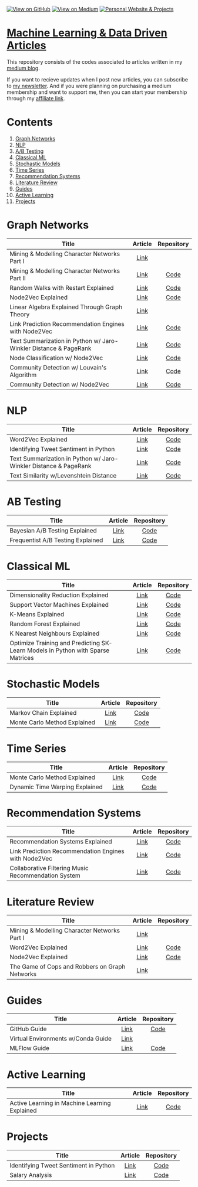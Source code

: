 [![View on GitHub](https://img.shields.io/badge/GitHub-View_on_GitHub-blue?logo=GitHub)](https://github.com/vatsal220)  [![View on Medium](https://img.shields.io/badge/Medium-View%20on%20Medium-red?logo=medium)](https://vatsal12-p.medium.com/) [![Personal Website & Projects](https://img.shields.io/badge/Personal%20Website%20&%20Projects-green?logo=wordpress)](https://vatsalp.com/) 

# [Machine Learning & Data Driven Articles](https://github.com/vatsal220/medium_articles)
This repository consists of the codes associated to articles written in my [medium blog](https://medium.com/@vatsal12-p).  

If you want to recieve updates when I post new articles, you can subscribe to [my newsletter](https://vatsal12-p.medium.com/subscribe). And if you were planning on purchasing a medium membership and want to support me, then you can start your membership through my [affiliate link](https://vatsal12-p.medium.com/membership).  

# Contents
1. [Graph Networks](#graph-networks)
2. [NLP](#nlp)
3. [A/B Testing](#ab-testing)
4. [Classical ML](#classical-ml)
5. [Stochastic Models](#stochastic-models)
6. [Time Series](#time-series)
7. [Recommendation Systems](#recommendation-systems)
8. [Literature Review](#literature-review)
9. [Guides](#guides)
10. [Active Learning](#active-learning)
11. [Projects](#projects)

# Graph Networks
| Title         | Article          | Repository  |
| ------------- |:-------------:   |      :-----:|
|Mining & Modelling Character Networks Part I | [Link](https://towardsdatascience.com/mining-modelling-character-networks-part-i-e37e4878c467) |
|Mining & Modelling Character Networks Part II | [Link](https://vatsal12-p.medium.com/mining-modelling-character-networks-part-ii-a3d77de89638) | [Code](https://github.com/vatsal220/medium_articles/tree/main/character_networks) |
|Random Walks with Restart Explained | [Link](https://towardsdatascience.com/random-walks-with-restart-explained-77c3fe216bca) | [Code](https://github.com/vatsal220/medium_articles/tree/main/rwr) |  
|Node2Vec Explained | [Link](https://towardsdatascience.com/node2vec-explained-db86a319e9ab) | [Code](https://github.com/vatsal220/medium_articles/blob/main/n2v/n2v.ipynb) |  
|Linear Algebra Explained Through Graph Theory | [Link](https://towardsdatascience.com/linear-algebra-explained-through-graph-theory-1c79711e9a20) |  |
|Link Prediction Recommendation Engines with Node2Vec | [Link](https://vatsal12-p.medium.com/link-prediction-recommendation-engines-with-node2vec-c97c429351a8) | [Code](https://github.com/vatsal220/medium_articles/blob/main/link_prediction/link_prediction.ipynb) |    
|Text Summarization in Python w/ Jaro-Winkler Distance & PageRank | [Link](https://medium.com/towards-data-science/text-summarization-in-python-with-jaro-winkler-and-pagerank-72d693da94e8) | [Code](https://github.com/vatsal220/medium_articles/tree/main/graph_summarizer) |  
|Node Classification w/ Node2Vec | [Link](https://towardsdatascience.com/node-classification-with-node2vec-58892845697b) | [Code](https://github.com/vatsal220/medium_articles/blob/main/node_classification/classify_node.ipynb) |  
|Community Detection w/ Louvain's Algorithm | [Link](https://towardsdatascience.com/louvains-algorithm-for-community-detection-in-python-95ff7f675306) | [Code](https://github.com/vatsal220/medium_articles/blob/main/louvaine_algo/louvaine.ipynb) |  
|Community Detection w/ Node2Vec | [Link](https://pub.towardsai.net/community-detection-with-node2vec-6cd5a40c7155) | [Code](https://github.com/vatsal220/medium_articles/blob/main/community_detection/detection.ipynb) |  


# NLP
| Title         | Article          | Repository  |
| ------------- |:-------------:   |      :-----:|
|Word2Vec Explained | [Link](https://towardsdatascience.com/word2vec-explained-49c52b4ccb71) | [Code](https://github.com/vatsal220/medium_articles/tree/main/w2v)|
|Identifying Tweet Sentiment in Python | [Link](https://towardsdatascience.com/identifying-tweet-sentiment-in-python-7c37162c186b) | [Code](https://github.com/vatsal220/medium_articles/blob/main/twitter/tweet_sentiment.py)|
|Text Summarization in Python w/ Jaro-Winkler Distance & PageRank | [Link](https://medium.com/towards-data-science/text-summarization-in-python-with-jaro-winkler-and-pagerank-72d693da94e8) | [Code](https://github.com/vatsal220/medium_articles/tree/main/graph_summarizer) |
|Text Similarity w/Levenshtein Distance | [Link](https://towardsdatascience.com/text-similarity-w-levenshtein-distance-in-python-2f7478986e75) | [Code](https://github.com/vatsal220/medium_articles/blob/main/levenshtein_distance/lev_dist.ipynb) |


# AB Testing
| Title         | Article          | Repository  |
| ------------- |:-------------:   |      :-----:|
|Bayesian A/B Testing Explained | [Link](https://towardsdatascience.com/bayesian-a-b-testing-explained-344a6df88c1a) | [Code](https://github.com/vatsal220/medium_articles/tree/main/a-b_testing/bayesian)|
|Frequentist A/B Testing Explained | [Link](https://towardsdatascience.com/frequentist-a-b-testing-explained-90b9ce8c28b9)| [Code](https://github.com/vatsal220/medium_articles/tree/main/a-b_testing/frequentist)|


# Classical ML
| Title         | Article          | Repository  |
| ------------- |:-------------:   |      :-----:|
|Dimensionality Reduction Explained | [Link](https://towardsdatascience.com/dimensionality-reduction-explained-5ae45ae3058e) | [Code](https://github.com/vatsal220/medium_articles/tree/main/dimensionality_reduction)|
|Support Vector Machines Explained | [Link](https://towardsdatascience.com/support-vector-machine-svm-explained-58e59708cae3) | [Code](https://github.com/vatsal220/medium_articles/tree/main/svm)|
|K-Means Explained | [Link](https://towardsdatascience.com/k-means-explained-10349949bd10) | [Code](https://github.com/vatsal220/medium_articles/tree/main/kmeans) |
|Random Forest Explained | [Link](https://towardsdatascience.com/random-forest-explained-6b4849d56a2f) | [Code](https://github.com/vatsal220/medium_articles/tree/main/random_forest)|
|K Nearest Neighbours Explained | [Link](https://towardsdatascience.com/k-nearest-neighbours-explained-7c49853633b6) | [Code](https://github.com/vatsal220/medium_articles/tree/main/knn)|
|Optimize Training and Predicting SK-Learn Models in Python with Sparse Matrices | [Link](https://towardsdatascience.com/optimize-training-predicting-sk-learn-models-in-python-with-sparse-matrices-1612072a025d) | [Code](https://github.com/vatsal220/medium_articles/blob/main/efficient_ml/efficient_ml.ipynb)|


# Stochastic Models
| Title         | Article          | Repository  |
| ------------- |:-------------:   |      :-----:|
|Markov Chain Explained | [Link](https://towardsdatascience.com/markov-chain-explained-210581d7a4a9) | [Code](https://github.com/vatsal220/medium_articles/tree/main/markov_chains)|
|Monte Carlo Method Explained | [Link](https://towardsdatascience.com/monte-carlo-method-explained-8635edf2cf58) | [Code](https://github.com/vatsal220/medium_articles/tree/main/monte_carlo_method)|


# Time Series
| Title         | Article          | Repository  |
| ------------- |:-------------:   |      :-----:|
|Monte Carlo Method Explained | [Link](https://towardsdatascience.com/monte-carlo-method-explained-8635edf2cf58) | [Code](https://github.com/vatsal220/medium_articles/tree/main/monte_carlo_method)|
|Dynamic Time Warping Explained | [Link](https://medium.com/r?url=https%3A%2F%2Fpub.towardsai.net%2Fdynamic-time-warping-explained-fbb24c1e079b) | [Code](https://github.com/vatsal220/medium_articles/tree/main/dtw)|


# Recommendation Systems
| Title         | Article          | Repository  |
| ------------- |:-------------:   |      :-----:|
|Recommendation Systems Explained | [Link](https://towardsdatascience.com/recommendation-systems-explained-a42fc60591ed) | [Code](https://github.com/vatsal220/medium_articles/tree/main/rec_sys)|
|Link Prediction Recommendation Engines with Node2Vec | [Link](https://vatsal12-p.medium.com/link-prediction-recommendation-engines-with-node2vec-c97c429351a8) | [Code](https://github.com/vatsal220/medium_articles/blob/main/link_prediction/link_prediction.ipynb) | 
|Collaborative Filtering Music Recommendation System | [Link](https://towardsdatascience.com/build-a-collaborative-filtering-music-recommendation-system-in-sql-d9d955cfde6c) | [Code](https://github.com/vatsal220/medium_articles/tree/main/music_sql_rec_sys) |


# Literature Review
| Title         | Article          | Repository  |
| ------------- |:-------------:   |      :-----:|
|Mining & Modelling Character Networks Part I | [Link](https://towardsdatascience.com/mining-modelling-character-networks-part-i-e37e4878c467) |
|Word2Vec Explained | [Link](https://towardsdatascience.com/word2vec-explained-49c52b4ccb71) | [Code](https://github.com/vatsal220/medium_articles/tree/main/w2v)|
|Node2Vec Explained | [Link](https://towardsdatascience.com/node2vec-explained-db86a319e9ab) | [Code](https://github.com/vatsal220/medium_articles/blob/main/n2v/n2v.ipynb) |  
|The Game of Cops and Robbers on Graph Networks | [Link](https://pub.towardsai.net/game-of-cops-robbers-on-graph-networks-912525090239) | |  

# Guides
| Title         | Article          | Repository  |
| ------------- |:-------------:   |      :-----:|
|GitHub Guide | [Link](https://towardsdatascience.com/comprehensive-guide-to-github-for-data-scientist-d3f71bd320da) | [Code](https://github.com/vatsal220/git-tutorial) |
|Virtual Environments w/Conda Guide | [Link](https://towardsdatascience.com/comprehensive-guide-to-python-virtual-environments-using-conda-for-data-scientists-6ebea645c5b) |  |
|MLFlow Guide | [Link](https://towardsdatascience.com/comprehensive-guide-to-mlflow-b84086b002ae) | [Code](https://github.com/vatsal220/medium_articles/tree/main/ml_flow) |


# Active Learning  
| Title         | Article          | Repository  |
| ------------- |:-------------:   |      :-----:|
|Active Learning in Machine Learning Explained | [Link](https://towardsdatascience.com/active-learning-in-machine-learning-explained-777c42bd52fa) | [Code](https://github.com/vatsal220/medium_articles/blob/main/active_learning/active.ipynb) |


# Projects
| Title         | Article          | Repository  |
| ------------- |:-------------:   |      :-----:|
|Identifying Tweet Sentiment in Python | [Link](https://towardsdatascience.com/identifying-tweet-sentiment-in-python-7c37162c186b) | [Code](https://github.com/vatsal220/medium_articles/tree/main/twitter) |
|Salary Analysis | [Link]() | [Code](https://github.com/vatsal220/medium_articles/tree/main/salary_analytics) |
